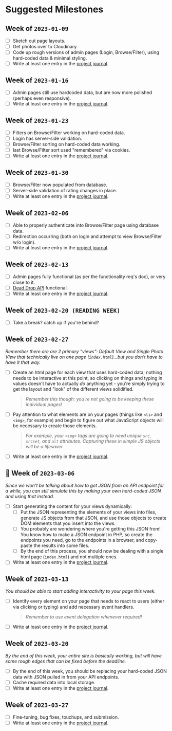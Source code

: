 # Suggested Milestones

## Week of `2023-01-09`
- [ ] Sketch out page layouts.
- [ ] Get photos over to Cloudinary.
- [ ] Code up rough versions of admin pages (Login, Browse/Filter), using hard-coded data & minimal styling.
- [ ] Write at least one entry in the [project journal](instructions.md#project-journalmd).

## Week of `2023-01-16`
- [ ] Admin pages still use hardcoded data, but are now more polished (perhaps even responsive).
- [ ] Write at least one entry in the [project journal](instructions.md#project-journalmd).

## Week of `2023-01-23`
- [ ] Filters on Browse/Filter working on hard-coded data.
- [ ] Login has server-side validation.
- [ ] Browse/Filter sorting on hard-coded data working.
- [ ] last Browse/Filter sort used "remembered" via cookies. 
- [ ] Write at least one entry in the [project journal](instructions.md#project-journalmd).

## Week of `2023-01-30`
- [ ] Browse/Filter now populated from database.
- [ ] Server-side validation of rating changes in place.
- [ ] Write at least one entry in the [project journal](instructions.md#project-journalmd).

## Week of `2023-02-06`
- [ ] Able to properly authenticate into Browse/Filter page using database data.
- [ ] Redirection occurring (both on login and attempt to view Browse/Filter w/o login).
- [ ] Write at least one entry in the [project journal](instructions.md#project-journalmd).

## Week of `2023-02-13`
- [ ] Admin pages fully functional (as per the functionality req's doc), or very close to it.
- [ ] [Dead Drop API](api-details.md#dead-drop-api) functional.
- [ ] Write at least one entry in the [project journal](instructions.md#project-journalmd).

## Week of `2023-02-20 (READING WEEK)`
- [ ] Take a break? catch up if you're behind?

## Week of `2023-02-27`
_Remember there are are 2 primary "views": Default View and Single Photo View that technically live on one page (`index.html`)...but you don't have to have it that way._
 
- [ ] Create an html page for each view that uses hard-coded data; nothing needs to be interactive at this point, so clicking on things and typing in values doesn't have to actually _do_ anything yet - you're simply trying to get the layout and "look" of the different views solidified.
    > _Remember this though: you're not going to be keeping these individual pages!_
- [ ] Pay attention to what elements are on your pages (things like `<li>` and `<img>`, for example) and begin to figure out what JavaScript objects will be necessary to create those elements.
    > _For example, your `<img>` tags are going to need unique `src`, `srcset`, and `alt` attributes. Capturing these in simple JS objects will be a lifesaver._
- [ ] Write at least one entry in the [project journal](instructions.md#project-journalmd).

## 📌 Week of `2023-03-06`
_Since we won't be talking about how to get JSON from an API endpoint for a while, you can still simulate this by making your own hard-coded JSON and using that instead._
- [ ] Start generating the content for your views dynamically:
  - [ ]  Put the JSON representing the elements of your views into files, generate JS objects from that JSON, and use those objects to create DOM elements that you insert into the views.
    - [ ]  You probably are wondering where you're getting this JSON from! You know how to make a JSON endpoint in PHP, so create the endpoints you need, go to the endpoints in a browser, and copy-paste the results into some files.
  - [ ]  By the end of this process, you should now be dealing with a single html page (`index.html`) and not multiple ones.
- [ ] Write at least one entry in the [project journal](instructions.md#project-journalmd).

## Week of `2023-03-13`
_You should be able to start adding interactivity to your page this week._
- [ ] Identify every element on your page that needs to react to users (either via clicking or typing) and add necessary event handlers.
    > _Remember to use event delegation whenever required!_
- [ ] Write at least one entry in the [project journal](instructions.md#project-journalmd).

## Week of `2023-03-20`
_By the end of this week, your entire site is basically working, but will have some rough edges that can be fixed before the deadline._
- [ ] By the end of this week, you should be replacing your hard-coded JSON data with JSON pulled in from your API endpoints.
- [ ] Cache required data into local storage. 
- [ ] Write at least one entry in the [project journal](instructions.md#project-journalmd).

## Week of `2023-03-27`
- [ ] Fine-tuning, bug fixes, touchups, and submission.
- [ ] Write at least one entry in the [project journal](instructions.md#project-journalmd). 

